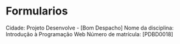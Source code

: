 # Formularios
Cidade: Projeto Desenvolve - [Bom Despacho]
Nome da disciplina: Introdução à Programação Web
Número de matrícula: [PDBD0018]
